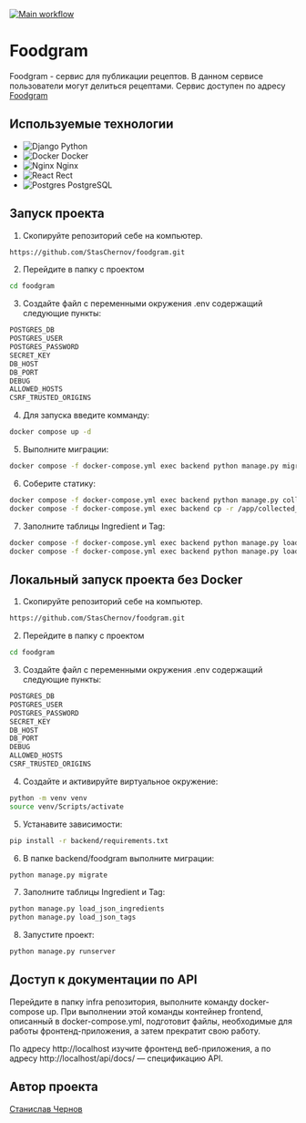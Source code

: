 [![Main workflow](https://github.com/StasChernov/foodgram/actions/workflows/main.yml/badge.svg)](https://github.com/StasChernov/foodgram/actions/workflows/main.yml)

#  Foodgram

Foodgram - сервис для публикации рецептов.
В данном сервисе пользователи могут делиться рецептами.
Сервис доступен по адресу [Foodgram](https://chefoodgram.zapto.org)

## Используемые технологии

- ![Django](https://img.shields.io/badge/django-%23092E20.svg?style=for-the-badge&logo=django&logoColor=white) Python
- ![Docker](https://img.shields.io/badge/docker-%230db7ed.svg?style=for-the-badge&logo=docker&logoColor=white) Docker
- ![Nginx](https://img.shields.io/badge/nginx-%23009639.svg?style=for-the-badge&logo=nginx&logoColor=white) Nginx
- ![React](https://img.shields.io/badge/react-%2320232a.svg?style=for-the-badge&logo=react&logoColor=%2361DAFB) Rect
- ![Postgres](https://img.shields.io/badge/Postgres-%23316192.svg?logo=postgresql&logoColor=white) PostgreSQL


## Запуск проекта

1. Скопируйте репозиторий себе на компьютер.

```bash
https://github.com/StasChernov/foodgram.git
```

2. Перейдите в папку с проектом

```bash
cd foodgram
```

3. Создайте файл с переменными окружения .env содержащий следующие пункты:

``` bash
POSTGRES_DB
POSTGRES_USER
POSTGRES_PASSWORD
SECRET_KEY
DB_HOST
DB_PORT
DEBUG
ALLOWED_HOSTS
CSRF_TRUSTED_ORIGINS
```

4. Для запуска введите комманду:

```bash
docker compose up -d
```

5. Выполните миграции:

```bash
docker compose -f docker-compose.yml exec backend python manage.py migrate
```

6. Соберите статику:

```bash
docker compose -f docker-compose.yml exec backend python manage.py collectstatic
docker compose -f docker-compose.yml exec backend cp -r /app/collected_static/. /static/static/
```

7. Заполните таблицы Ingredient и Tag:

```bash
docker compose -f docker-compose.yml exec backend python manage.py load_json_ingredients
docker compose -f docker-compose.yml exec backend python manage.py load_json_tags
```

## Локальный запуск проекта без Docker
1. Скопируйте репозиторий себе на компьютер.

```bash
https://github.com/StasChernov/foodgram.git
```

2. Перейдите в папку с проектом

```bash
cd foodgram
```
3. Создайте файл с переменными окружения .env содержащий следующие пункты:

``` bash
POSTGRES_DB
POSTGRES_USER
POSTGRES_PASSWORD
SECRET_KEY
DB_HOST
DB_PORT
DEBUG
ALLOWED_HOSTS
CSRF_TRUSTED_ORIGINS
```

4. Создайте и активируйте виртуальное окружение:

```bash
python -m venv venv
source venv/Scripts/activate
``` 

5. Устанавите зависимости:

```bash
pip install -r backend/requirements.txt
```

6. В папке backend/foodgram выполните миграции:

```bash
python manage.py migrate
```

7. Заполните таблицы Ingredient и Tag:

```bash
python manage.py load_json_ingredients
python manage.py load_json_tags
```

8. Запустите проект:

```bash
python manage.py runserver
```

## Доступ к документации по API

Перейдите в папку infra репозитория, выполните команду docker-compose up. При выполнении этой команды контейнер frontend, описанный в docker-compose.yml, подготовит файлы, необходимые для работы фронтенд-приложения, а затем прекратит свою работу.

По адресу http://localhost изучите фронтенд веб-приложения, а по адресу http://localhost/api/docs/ — спецификацию API.

## Автор проекта
[Станислав Чернов](https://github.com/StasChernov)
